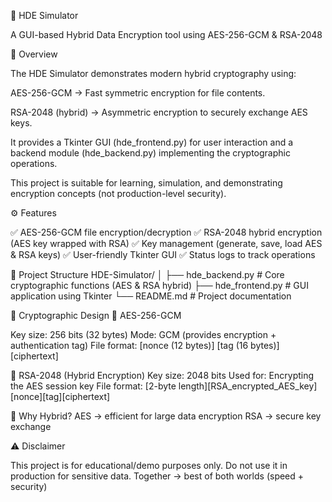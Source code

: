 🔐 HDE Simulator

A GUI-based Hybrid Data Encryption tool using AES-256-GCM & RSA-2048

📖 Overview

The HDE Simulator demonstrates modern hybrid cryptography using:

AES-256-GCM → Fast symmetric encryption for file contents.

RSA-2048 (hybrid) → Asymmetric encryption to securely exchange AES keys.

It provides a Tkinter GUI (hde_frontend.py) for user interaction and a backend module (hde_backend.py) implementing the cryptographic operations.

This project is suitable for learning, simulation, and demonstrating encryption concepts (not production-level security).


⚙️ Features

✅ AES-256-GCM file encryption/decryption
✅ RSA-2048 hybrid encryption (AES key wrapped with RSA)
✅ Key management (generate, save, load AES & RSA keys)
✅ User-friendly Tkinter GUI
✅ Status logs to track operations


📂 Project Structure
HDE-Simulator/
│
├── hde_backend.py   # Core cryptographic functions (AES & RSA hybrid)
├── hde_frontend.py  # GUI application using Tkinter
└── README.md        # Project documentation


🔑 Cryptographic Design
🔹 AES-256-GCM

Key size: 256 bits (32 bytes)
Mode: GCM (provides encryption + authentication tag)
File format:
[nonce (12 bytes)] [tag (16 bytes)] [ciphertext]


🔹 RSA-2048 (Hybrid Encryption)
Key size: 2048 bits
Used for: Encrypting the AES session key
File format:
[2-byte length][RSA_encrypted_AES_key][nonce][tag][ciphertext]

🔹 Why Hybrid?
AES → efficient for large data encryption
RSA → secure key exchange

⚠️ Disclaimer

This project is for educational/demo purposes only.
Do not use it in production for sensitive data.
Together → best of both worlds (speed + security)
